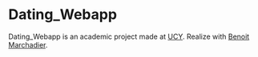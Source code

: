 # Dating_Webapp

Dating_Webapp is an academic project made at [UCY](https://www.ucy.ac.cy/).
Realize with [Benoit Marchadier](https://github.com/bebe0106). 
